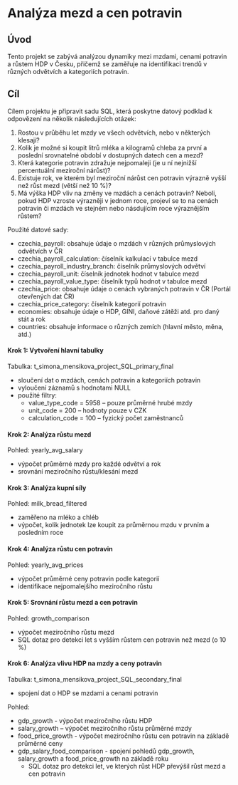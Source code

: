 # Analýza mezd a cen potravin

## Úvod 
Tento projekt se zabývá analýzou dynamiky mezi mzdami, cenami potravin a růstem HDP v Česku, přičemž se zaměřuje na identifikaci trendů v různých odvětvích a kategoriích potravin.

## Cíl
Cílem projektu je připravit sadu SQL, která poskytne datový podklad k odpovězení na několik následujících otázek:
   1. Rostou v průběhu let mzdy ve všech odvětvích, nebo v některých klesají?
   2. Kolik je možné si koupit litrů mléka a kilogramů chleba za první a poslední srovnatelné období v dostupných datech cen a mezd?
   3. Která kategorie potravin zdražuje nejpomaleji (je u ní nejnižší percentuální meziroční nárůst)?
   4. Existuje rok, ve kterém byl meziroční nárůst cen potravin výrazně vyšší než růst mezd (větší než 10 %)?
   5. Má výška HDP vliv na změny ve mzdách a cenách potravin? Neboli, pokud HDP vzroste výrazněji v jednom roce, projeví se to na cenách potravin či mzdách ve stejném nebo násdujícím roce výraznějším růstem?

Použité datové sady:
-  czechia_payroll: obsahuje údaje o mzdách v různých průmyslových odvětvích v ČR
-  czechia_payroll_calculation: číselník kalkulací v tabulce mezd
-  czechia_payroll_industry_branch:  číselník průmyslových odvětví
-  czechia_payroll_unit: číselník jednotek hodnot v tabulce mezd
-  czechia_payroll_value_type: číselník typů hodnot v tabulce mezd
-  czechia_price: obsahuje údaje o cenách vybraných potravin v ČR (Portál otevřených dat ČR)
-  czechia_price_category: číselník kategorií potravin
-  economies: obsahuje údaje o HDP, GINI, daňové zátěži atd. pro daný stát a rok
-  countries: obsahuje informace o různých zemích (hlavní město, měna, atd.)

#### Krok 1: Vytvoření hlavní tabulky
Tabulka: t_simona_mensikova_project_SQL_primary_final
- sloučení dat o mzdách, cenách potravin a kategoriích potravin
- vyloučení záznamů s hodnotami NULL
- použité filtry:
    - value_type_code = 5958 – pouze průměrné hrubé mzdy
    - unit_code = 200 – hodnoty pouze v CZK
    - calculation_code = 100 – fyzický počet zaměstnanců

#### Krok 2: Analýza růstu mezd
Pohled: yearly_avg_salary
- výpočet průměrné mzdy pro každé odvětví a rok
- srovnání meziročního růstu/klesání mezd

#### Krok 3: Analýza kupní síly
Pohled: milk_bread_filtered
- zaměřeno na mléko a chléb
- výpočet, kolik jednotek lze koupit za průměrnou mzdu v prvním a posledním roce

#### Krok 4: Analýza růstu cen potravin
Pohled: yearly_avg_prices
- výpočet průměrné ceny potravin podle kategorií
- identifikace nejpomalejšího meziročního růstu

#### Krok 5: Srovnání růstu mezd a cen potravin
Pohled: growth_comparison
 - výpočet meziročního růstu mezd
 - SQL dotaz pro detekci let s vyšším růstem cen potravin než mezd (o 10 %)

#### Krok 6: Analýza vlivu HDP na mzdy a ceny potravin
Tabulka: t_simona_mensikova_project_SQL_secondary_final
- spojení dat o HDP se mzdami a cenami potravin

Pohled:
- gdp_growth - výpočet meziročního růstu HDP 
- salary_growth – výpočet meziročního růstu průměrné mzdy
- food_price_growth - výpočet meziročního růstu cen potravin na základě průměrné ceny
- gdp_salary_food_comparison - spojení pohledů gdp_growth, salary_growth a food_price_growth na základě roku
    - SQL dotaz pro detekci let, ve kterých růst HDP převýšil růst mezd a cen potravin


  

      
